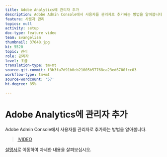 ```yaml
---
title: Adobe Analytics에 관리자 추가
description: Adobe Admin Console에서 사용자를 관리자로 추가하는 방법을 알아봅니다.
feature: 사용자 관리
topics: null
activity: setup
doc-type: feature video
team: Evangelism
thumbnail: 37648.jpg
kt: 5520
topic: 관리
role: 관리자
level: 초급
translation-type: tm+mt
source-git-commit: f3b3fa7d91b0cb21005b57768ca23ed6700fcc03
workflow-type: tm+mt
source-wordcount: '57'
ht-degree: 85%

---
```



# Adobe Analytics에 관리자 추가

Adobe Admin Console에서 사용자를 관리자로 추가하는 방법을 알아봅니다.

>[!VIDEO](https://video.tv.adobe.com/v/37648/?quality=12&learn=on)

[설명서](https://helpx.adobe.com/kr/enterprise/using/admin-console.html)로 이동하여 자세한 내용을 살펴보십시오.
